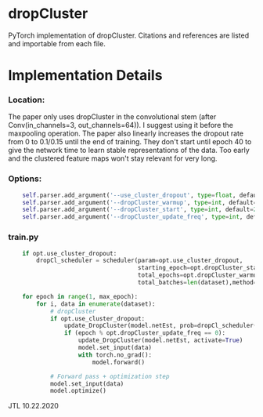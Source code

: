 # dropCluster
PyTorch implementation of dropCluster. Citations and references are listed and importable from each file.


# Implementation Details
### Location: 

The paper only uses dropCluster in the convolutional stem (after Conv(in_channels=3, out_channels=64)). I suggest using it before the maxpooling operation. The paper also linearly increases the dropout rate from 0 to 0.1/0.15 until the end of training. They don't start until epoch 40 to give the network time to learn stable representations of the data. Too early and the clustered feature maps won't stay relevant for very long. 


### Options:
```python
    self.parser.add_argument('--use_cluster_dropout', type=float, default=False, help='use a cluster-wise dropout')
    self.parser.add_argument('--dropCluster_warmup', type=int, default=False, help='number of epochs to use to raise keep_prob from 0.0 to use_cluster_dropout (0.1)')
    self.parser.add_argument('--dropCluster_start', type=int, default=20, help='Training epoch to start implementing dropCluster')
    self.parser.add_argument('--dropCluster_update_freq', type=int, default=10, help='Number of epochs between updating the clusters')
```


### train.py
```python
    if opt.use_cluster_dropout:
	    dropCl_scheduler = scheduler(param=opt.use_cluster_dropout,
                                     starting_epoch=opt.dropCluster_start,
                                     total_epochs=opt.dropCluster_warmup,
                                     total_batches=len(dataset),method='linear')

    for epoch in range(1, max_epoch):
        for i, data in enumerate(dataset):
            # dropCluster
            if opt.use_cluster_dropout:
                update_DropCluster(model.netEst, prob=dropCl_scheduler(epoch=epoch-1, batch=i))
                if (epoch % opt.dropCluster_update_freq == 0):
                    update_DropCluster(model.netEst, activate=True)
                    model.set_input(data)
                    with torch.no_grad():
                        model.forward()

            # Forward pass + optimization step
            model.set_input(data)
            model.optimize()
```

JTL 10.22.2020

